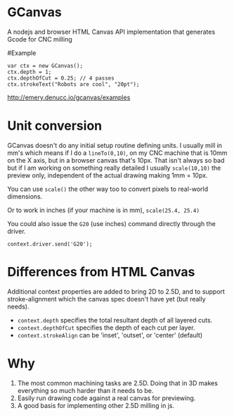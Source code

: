 # GCanvas
A nodejs and browser HTML Canvas API implementation that generates Gcode for CNC milling


#Example
  ```
  var ctx = new GCanvas();
  ctx.depth = 1;
  ctx.depthOfCut = 0.25; // 4 passes
  ctx.strokeText("Robots are cool", "20pt");
  ```

  http://emery.denucc.io/gcanvas/examples

# Unit conversion
  GCanvas doesn't do any initial setup routine defining units.
  I usually mill in mm's which means if I do a `lineTo(0,10)`,
  on my CNC machine that is 10mm on the X axis, but in a browser
  canvas that's 10px. That isn't always so bad but if I am working
  on something really detailed I usually `scale(10,10)` the preview only,
  independent of the actual drawing making 1mm = 10px.

  You can use `scale()` the other way too to convert pixels to real-world
  dimensions.

  Or to work in inches (if your machine is in mm), `scale(25.4, 25.4)`

  You could also issue the `G20` (use inches) command directly through the driver.
  ```
  context.driver.send('G20');
  ```

# Differences from HTML Canvas
  Additional context properties are added to bring 2D to 2.5D,
  and to support stroke-alignment which the canvas spec doesn't have yet (but really needs).

  * `context.depth` specifies the total resultant depth of all layered cuts.
  * `context.depthOfCut` specifies the depth of each cut per layer.
  * `context.strokeAlign` can be 'inset', 'outset', or 'center' (default)

# Why
1. The most common machining tasks are 2.5D. Doing that in 3D makes everything so much harder than it needs to be.
2. Easily run drawing code against a real canvas for previewing.
3. A good basis for implementing other 2.5D milling in js. 

